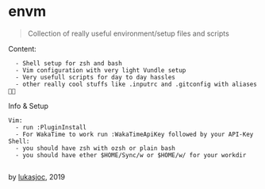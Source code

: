 # envm

> Collection of really useful environment/setup files and scripts

Content:

```
  - Shell setup for zsh and bash
  - Vim configuration with very light Vundle setup
  - Very usefull scripts for day to day hassles 
  - other really cool stuffs like .inputrc and .gitconfig with aliases 🦄👹
```

Info & Setup
```
Vim:
  - run :PluginInstall
  - For WakaTime to work run :WakaTimeApiKey followed by your API-Key 
Shell:
  - you should have zsh with ozsh or plain bash
  - you should have ether $HOME/Sync/w or $HOME/w/ for your workdir 
  
```

by [lukasjoc](https://lukasjoc.com), 2019
